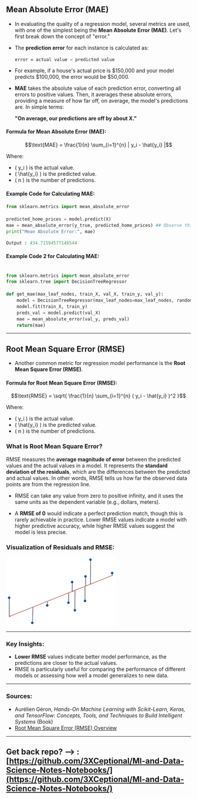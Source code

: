 
## Mean Absolute Error (MAE)

- In evaluating the quality of a regression model, several metrics are used, with one of the simplest being the **Mean Absolute Error (MAE)**. Let's first break down the concept of "error."

- The **prediction error** for each instance is calculated as:

  ```error = actual value − predicted value```

- For example, if a house's actual price is $150,000 and your model predicts $100,000, the error would be $50,000.

- **MAE** takes the absolute value of each prediction error, converting all errors to positive values. Then, it averages these absolute errors, providing a measure of how far off, on average, the model's predictions are. In simple terms:

  **"On average, our predictions are off by about X."**

#### Formula for Mean Absolute Error (MAE):

```math
\text{MAE} = \frac{1}{n} \sum_{i=1}^{n} | y_i - \hat{y_i} |
```

Where:
- \( y_i \) is the actual value.
- \( \hat{y_i} \) is the predicted value.
- \( n \) is the number of predictions.

#### Example Code for Calculating MAE:

```python
from sklearn.metrics import mean_absolute_error

predicted_home_prices = model.predict(X)
mae = mean_absolute_error(y_true, predicted_home_prices) ## Observe this line
print("Mean Absolute Error:", mae)
```

```python
Output : 434.71594577146544
```

#### Example Code 2 for Calculating MAE:
```python

from sklearn.metrics import mean_absolute_error
from sklearn.tree import DecisionTreeRegressor

def get_mae(max_leaf_nodes, train_X, val_X, train_y, val_y):
    model = DecisionTreeRegressor(max_leaf_nodes=max_leaf_nodes, random_state=0)
    model.fit(train_X, train_y)
    preds_val = model.predict(val_X)
    mae = mean_absolute_error(val_y, preds_val)
    return(mae)


```

---

## Root Mean Square Error (RMSE)

- Another common metric for regression model performance is the **Root Mean Square Error (RMSE)**.

#### Formula for Root Mean Square Error (RMSE):

```math
\text{RMSE} = \sqrt{ \frac{1}{n} \sum_{i=1}^{n} ( y_i - \hat{y_i} )^2 }
```

Where:
- \( y_i \) is the actual value.
- \( \hat{y_i} \) is the predicted value.
- \( n \) is the number of predictions.

### What is Root Mean Square Error?

RMSE measures the **average magnitude of error** between the predicted values and the actual values in a model. It represents the **standard deviation of the residuals**, which are the differences between the predicted and actual values. In other words, RMSE tells us how far the observed data points are from the regression line.

- RMSE can take any value from zero to positive infinity, and it uses the same units as the dependent variable (e.g., dollars, meters).

- A **RMSE of 0** would indicate a perfect prediction match, though this is rarely achievable in practice. Lower RMSE values indicate a model with higher predictive accuracy, while higher RMSE values suggest the model is less precise.

### Visualization of Residuals and RMSE:

![Residuals and RMSE](images/image-2.png)

---

### Key Insights:
- **Lower RMSE** values indicate better model performance, as the predictions are closer to the actual values.
- RMSE is particularly useful for comparing the performance of different models or assessing how well a model generalizes to new data.

---

### Sources:
- Aurélien Géron, *Hands-On Machine Learning with Scikit-Learn, Keras, and TensorFlow: Concepts, Tools, and Techniques to Build Intelligent Systems* (Book)
- [Root Mean Square Error (RMSE) Overview](https://statisticsbyjim.com/regression/root-mean-square-error-rmse/)

---



## Get back repo? --> : [https://github.com/3XCeptional/Ml-and-Data-Science-Notes-Notebooks/](https://github.com/3XCeptional/Ml-and-Data-Science-Notes-Notebooks/)

